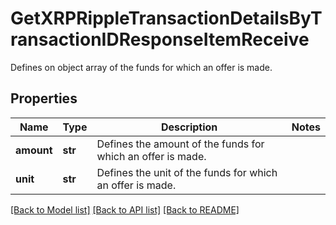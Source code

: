 # GetXRPRippleTransactionDetailsByTransactionIDResponseItemReceive

Defines on object array of the funds for which an offer is made.

## Properties
Name | Type | Description | Notes
------------ | ------------- | ------------- | -------------
**amount** | **str** | Defines the amount of the funds for which an offer is made. | 
**unit** | **str** | Defines the unit of the funds for which an offer is made. | 

[[Back to Model list]](../README.md#documentation-for-models) [[Back to API list]](../README.md#documentation-for-api-endpoints) [[Back to README]](../README.md)


